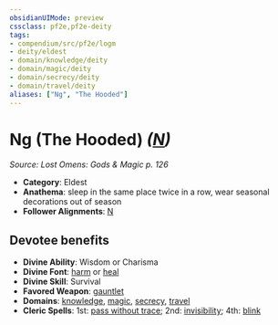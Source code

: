 ```yaml
---
obsidianUIMode: preview
cssclass: pf2e,pf2e-deity
tags:
- compendium/src/pf2e/logm
- deity/eldest
- domain/knowledge/deity
- domain/magic/deity
- domain/secrecy/deity
- domain/travel/deity
aliases: ["Ng", "The Hooded"]
---
```

# Ng (The Hooded) *([N](../../../rules/traits/neutral-b1.md))*  
*Source: Lost Omens: Gods & Magic p. 126*  

- **Category**: Eldest
- **Anathema**: sleep in the same place twice in a row, wear seasonal decorations out of season
- **Follower Alignments**: [N](../../../rules/traits/neutral-b1.md)

## Devotee benefits

- **Divine Ability**: Wisdom or Charisma
- **Divine Font**: [harm](../../spells/harm.md) or [heal](../../spells/heal.md)
- **Divine Skill**: Survival
- **Favored Weapon**: [gauntlet](../../equipment/items/gauntlet.md)
- **Domains**: [knowledge](../domains.md#Knowledge), [magic](../domains.md#Magic), [secrecy](../domains.md#Secrecy), [travel](../domains.md#Travel)
- **Cleric Spells**: 1st: [pass without trace](../../spells/pass-without-trace.md); 2nd: [invisibility](../../spells/invisibility.md); 4th: [blink](../../spells/blink.md)
